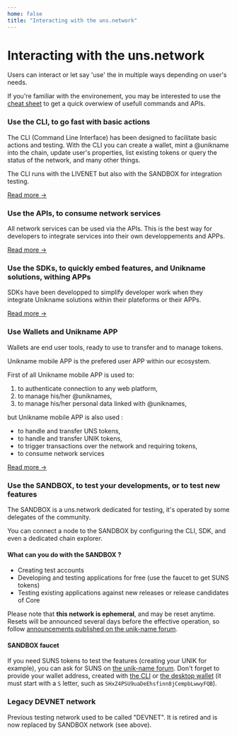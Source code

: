 ```yaml
---
home: false
title: "Interacting with the uns.network"
---
```


# Interacting with the uns.network

Users can interact or let say 'use' the <uns/> in multiple ways depending on user's needs.

If you're familiar with the <uns/> environement, you may be interested to use the [cheat sheet](cheatsheet) to get a quick overwiew of usefull commands and APIs.

### Use the CLI, to go fast with basic actions

The CLI (Command Line Interface) has been designed to facilitate basic actions and testing. With the CLI you can create a wallet, mint a @unikname into the chain, update user's properties, list existing tokens or query the status of the network, and many other things. 

The CLI runs with the LIVENET but also with the SANDBOX for integration testing. 

[Read more &rightarrow;](cli)

### Use the APIs, to consume network services

All network services can be used via the <uns/> APIs. This is the best way for developers to integrate <uns/> services into their own developpements and APPs. 

[Read more &rightarrow;](api)

### Use the SDKs, to quickly embed <uns/> features, and Unikname solutions, withing APPs

SDKs have been developped to simplify developer work when they integrate Unikname solutions within their plateforms or their APPs. 

[Read more &rightarrow;](sdk)

### Use Wallets and Unikname APP

Wallets are end user tools, ready to use to transfer and to manage tokens. 

Unikname mobile APP is the prefered user APP within our ecosystem. 

First of all Unikname mobile APP is used to: 
1. to authenticate connection to any web platform, 
1. to manage his/her @uniknames,
1. to manage his/her personal data linked with @uniknames,

but Unikname mobile APP is also used : 
- to handle and transfer UNS tokens, 
- to handle and transfer UNIK tokens, 
- to trigger transactions over the network and requiring tokens,
- to consume network services 

[Read more &rightarrow;](wallet)

### Use the SANDBOX, to test your developments, or to test new features

The SANDBOX is a uns.network dedicated for testing, it's operated by some delegates of the community.

You can connect a node to the SANDBOX by configuring the CLI, SDK, and even a dedicated chain explorer.

#### What can you do with the SANDBOX ?

- Creating test accounts
- Developing and testing applications for free (use the faucet to get SUNS tokens)
- Testing existing applications against new releases or release candidates of <uns/> Core

Please note that **this network is ephemeral**, and may be reset anytime. Resets will be announced several days before the effective operation, so follow [announcements published on the unik-name forum](https://forum.unik-name.com/c/uns-network).

#### SANDBOX faucet

If you need SUNS tokens to test the <uns/> features (creating your UNIK for example), you can ask for SUNS on [the unik-name forum](https://forum.unik-name.com/c/uns-network/faucet).
Don't forget to provide your wallet address, created with [the <uns/> CLI](cli.html#create-wallet) or [the desktop wallet](wallet) (it must start with a `S` letter, such as `SHxZ4PSU9uaDeEhsfinn8jCempbLwwyFQB`).

### Legacy DEVNET network

Previous testing network used to be called "DEVNET". It is retired and is now replaced by SANDBOX network (see above).
